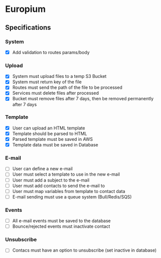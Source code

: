 # Europium

## Specifications

### System

- [x] Add validation to routes params/body

### Upload

- [x] System must upload files to a temp S3 Bucket
- [x] System must return key of the file
- [x] Routes must send the path of the file to be processed
- [x] Services must delete files after processed
- [x] Bucket must remove files after 7 days, then be removed permanently after 7 days

### Template

- [x] User can upload an HTML template
- [x] Template should be parsed to HTML
- [x] Parsed template must be saved in AWS
- [x] Template data must be saved in Database

### E-mail

- [ ] User can define a new e-mail
- [ ] User must select a template to use in the new e-mail
- [ ] User must add a subject to the e-mail
- [ ] User must add contacts to send the e-mail to
- [ ] User must map variables from template to contact data
- [ ] E-mail sending must use a queue system (Bull/Redis/SQS)

### Events

- [ ] All e-mail events must be saved to the database
- [ ] Bounce/rejected events must inactivate contact

### Unsubscribe

- [ ] Contacs must have an option to unsubscribe (set inactive in database)
